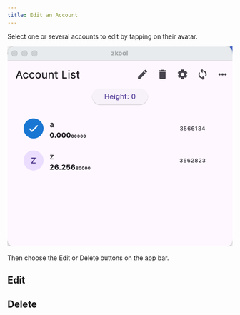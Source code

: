 ```yaml
---
title: Edit an Account
---
```


Select one or several accounts to edit by tapping on their avatar.

![Edit](./images/27.edit.png)

Then choose the Edit or Delete buttons on the app bar.

## Edit

## Delete
